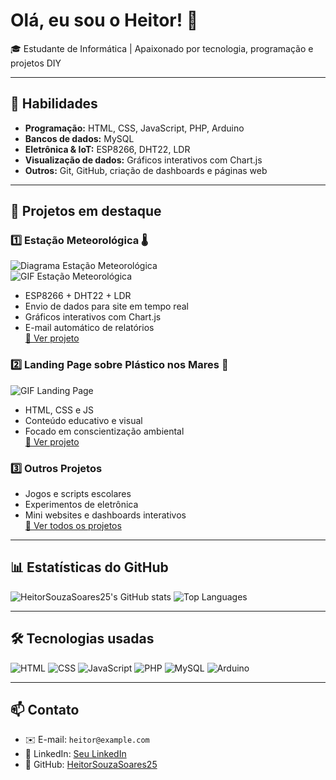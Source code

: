 # Olá, eu sou o Heitor! 👋

🎓 Estudante de Informática | Apaixonado por tecnologia, programação e projetos DIY  

---

## 🔧 Habilidades
- **Programação:** HTML, CSS, JavaScript, PHP, Arduino  
- **Bancos de dados:** MySQL  
- **Eletrônica & IoT:** ESP8266, DHT22, LDR  
- **Visualização de dados:** Gráficos interativos com Chart.js  
- **Outros:** Git, GitHub, criação de dashboards e páginas web  

---

## 🚀 Projetos em destaque

### 1️⃣ Estação Meteorológica 🌡️
![Diagrama Estação Meteorológica](https://i.imgur.com/ExemploDiagrama.png)  
![GIF Estação Meteorológica](https://media.giphy.com/media/3oKIPwoeGErMmaI43C/giphy.gif)
- ESP8266 + DHT22 + LDR  
- Envio de dados para site em tempo real  
- Gráficos interativos com Chart.js  
- E-mail automático de relatórios  
[📁 Ver projeto](#)

### 2️⃣ Landing Page sobre Plástico nos Mares 🐠
![GIF Landing Page](https://media.giphy.com/media/l0HlNQ03J5JxX6lva/giphy.gif)
- HTML, CSS e JS  
- Conteúdo educativo e visual  
- Focado em conscientização ambiental  
[📁 Ver projeto](#)

### 3️⃣ Outros Projetos
- Jogos e scripts escolares  
- Experimentos de eletrônica  
- Mini websites e dashboards interativos  
[📁 Ver todos os projetos](#)

---

## 📊 Estatísticas do GitHub
![HeitorSouzaSoares25's GitHub stats](https://github-readme-stats.vercel.app/api?username=HeitorSouzaSoares25&show_icons=true&theme=radical)
![Top Languages](https://github-readme-stats.vercel.app/api/top-langs/?username=HeitorSouzaSoares25&layout=compact&theme=radical)

---

## 🛠️ Tecnologias usadas
![HTML](https://img.shields.io/badge/HTML5-E34F26?style=for-the-badge&logo=html5&logoColor=white)
![CSS](https://img.shields.io/badge/CSS3-1572B6?style=for-the-badge&logo=css3&logoColor=white)
![JavaScript](https://img.shields.io/badge/JavaScript-F7DF1E?style=for-the-badge&logo=javascript&logoColor=black)
![PHP](https://img.shields.io/badge/PHP-777BB4?style=for-the-badge&logo=php&logoColor=white)
![MySQL](https://img.shields.io/badge/MySQL-4479A1?style=for-the-badge&logo=mysql&logoColor=white)
![Arduino](https://img.shields.io/badge/Arduino-00979C?style=for-the-badge&logo=arduino&logoColor=white)

---

## 📫 Contato
- ✉️ E-mail: `heitor@example.com`  
- 💼 LinkedIn: [Seu LinkedIn](#)  
- 🐙 GitHub: [HeitorSouzaSoares25](https://github.com/HeitorSouzaSoares25)
